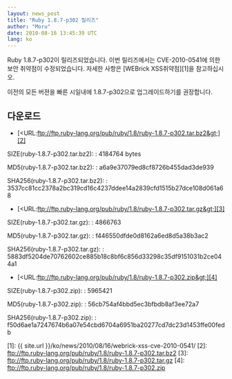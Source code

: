 ```yaml
---
layout: news_post
title: "Ruby 1.8.7-p302 릴리즈"
author: "Moru"
date: 2010-08-16 13:45:39 UTC
lang: ko
---
```


Ruby 1.8.7-p302이 릴리즈되었습니다. 이번 릴리즈에서는 CVE-2010-0541에 의한 보안 취약점이 수정되었습니다.
자세한 사항은 [WEBrick XSS취약점][1]을 참고하십시오.

이전의 모든 버젼을 빠른 시일내에 1.8.7-p302으로 업그레이드하기를 권장합니다.

## 다운로드

* [&lt;URL:ftp://ftp.ruby-lang.org/pub/ruby/1.8/ruby-1.8.7-p302.tar.bz2&gt;][2]

SIZE(ruby-1.8.7-p302.tar.bz2):
: 4184764 bytes

MD5(ruby-1.8.7-p302.tar.bz2):
: a6a9e37079ed8cf8726b455dad3de939

SHA256(ruby-1.8.7-p302.tar.bz2):
: 3537cc81cc2378a2bc319cd16c4237ddee14a2839cfd1515b27dce108d061a68

* [&lt;URL:ftp://ftp.ruby-lang.org/pub/ruby/1.8/ruby-1.8.7-p302.tar.gz&gt;][3]

SIZE(ruby-1.8.7-p302.tar.gz):
: 4866763

MD5(ruby-1.8.7-p302.tar.gz):
: f446550dfde0d8162a6ed8d5a38b3ac2

SHA256(ruby-1.8.7-p302.tar.gz):
: 5883df5204de70762602ce885b18c8bf6c856d33298c35df9151031b2ce044a1

* [&lt;URL:ftp://ftp.ruby-lang.org/pub/ruby/1.8/ruby-1.8.7-p302.zip&gt;][4]

SIZE(ruby-1.8.7-p302.zip):
: 5965421

MD5(ruby-1.8.7-p302.zip):
: 56cb754af4bbd5ec3bfbdb8af3ee72a7

SHA256(ruby-1.8.7-p302.zip):
: f50d6ae1a7247674b6a07e54cbd6704a6951ba20277cd7dc23d1453ffe00fedb



[1]: {{ site.url }}/ko/news/2010/08/16/webrick-xss-cve-2010-0541/
[2]: ftp://ftp.ruby-lang.org/pub/ruby/1.8/ruby-1.8.7-p302.tar.bz2
[3]: ftp://ftp.ruby-lang.org/pub/ruby/1.8/ruby-1.8.7-p302.tar.gz
[4]: ftp://ftp.ruby-lang.org/pub/ruby/1.8/ruby-1.8.7-p302.zip
